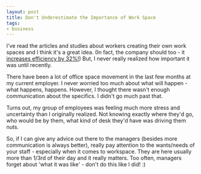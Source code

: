 ```yaml
---
layout: post
title: Don't Underestimate the Importance of Work Space
tags:
- business
---
```

I've read the articles and studies about workers creating their own work spaces and I think it's a great idea.  (In fact, the company should too - it [increases efficiency by 32%!](http://www.medicalnewstoday.com/articles/200208.php))  But, I never really realized how important it was until recently.

There have been a lot of office space movement in the last few months at my current employer.  I never worried too much about what will happen - what happens, happens.  However, I thought there wasn't enough communication about the specifics.  I didn't go much past that.

Turns out, my group of employees was feeling much more stress and uncertainty than I originally realized.  Not knowing exactly where they'd go, who would be by them, what kind of desk they'd have was driving them nuts.

So, if I can give any advice out there to the managers (besides more communication is always better), really pay attention to the wants/needs of your staff - especially when it comes to workspace.  They are here usually more than 1/3rd of their day and it really matters.  Too often, managers forget about 'what it was like' - don't do this like I did! :)
